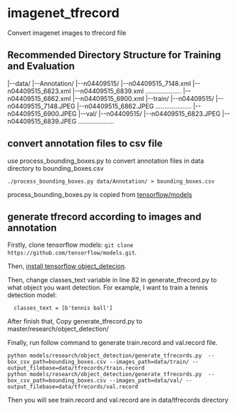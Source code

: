 # imagenet_tfrecord

Convert imagenet images to tfrecord file

## Recommended Directory Structure for Training and Evaluation

|--data/
     |--Annotation/
          |--n04409515/
               |--n04409515_7148.xml
               |--n04409515_6823.xml
               |--n04409515_6839.xml
               ....................
               |--n04409515_6862.xml
               |--n04409515_6900.xml
     |--train/
          |--n04409515/
               |--n04409515_7148.JPEG
               |--n04409515_6862.JPEG
               ....................
               |--n04409515_6900.JPEG
     |--val/
          |--n04409515/
               |--n04409515_6823.JPEG
               |--n04409515_6839.JPEG
               ....................


## convert annotation files to csv file

use process_bounding_boxes.py to convert annotation files in data directory to bounding_boxes.csv
```
./process_bounding_boxes.py data/Annotation/ > bounding_boxes.csv
```
process_bounding_boxes.py is copied from [tensorflow/models](https://github.com/tensorflow/models/tree/master/research/inception/inception/data)

## generate tfrecord according to images and annotation

Firstly, clone tensorflow models: `git clone https://github.com/tensorflow/models.git`.

Then, [install tensorflow object_detecion](https://github.com/tensorflow/models/blob/master/research/object_detection/g3doc/installation.md).

Then, change classes_text variable in line 82 in generate_tfrecord.py to what object you want detection. For example, I want to train a tennis detection model:
```
  classes_text = [b'tennis ball']
```
After finish that, Copy generate_tfrecord.py to master/research/object_detection/

Finally, run follow command to generate train.record and val.record file.
```
python models/research/object_detection/generate_tfrecords.py  --box_csv_path=bounding_boxes.csv --images_path=data/train/ --output_filebase=data/tfrecords/train.record
python models/research/object_detection/generate_tfrecords.py  --box_csv_path=bounding_boxes.csv --images_path=data/val/ --output_filebase=data/tfrecords/val.record
```
Then you will see train.record and val.record are in data/tfrecords directory
